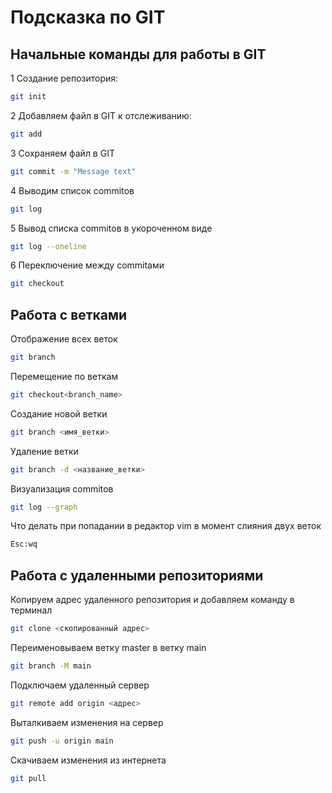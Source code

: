 # Подсказка по GIT
## Начальные команды для работы в GIT
1 Создание репозитория:
```sh
git init
```

2 Добавляем файл в GIT к отслеживанию:
```sh
git add
```

3 Сохраняем файл в GIT
```sh
git commit -m "Message text"
```

4 Выводим список commitов
```sh
git log
```
5 Вывод списка commitов в укороченном виде
```sh
git log --oneline
```
6 Переключение между commitами
```sh
git checkout
```
## Работа с ветками
Отображение всех веток
```sh
git branch
```
Перемещение по веткам
```sh
git checkout<branch_name>
```
Создание новой ветки
```sh
git branch <имя_ветки>
```
Удаление ветки
```sh
git branch -d <название_ветки>
```
Визуализация commitов
```sh
git log --graph
```
Что делать при попадании в редактор vim в момент слияния двух веток
```sh
Esc:wq
```
## Работа с удаленными репозиториями

Копируем адрес удаленного репозитория и добавляем команду в терминал
```sh
git clone <скопированный адрес>
````
Переименовываем ветку master в ветку main
```sh
git branch -M main
```
Подключаем удаленный сервер
```sh
git remote add origin <адрес>
```
Выталкиваем изменения на сервер
```sh
git push -u origin main
```
Скачиваем изменения из интернета
```sh
git pull
```
